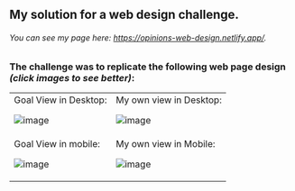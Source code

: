 ## My solution for a web design challenge.



###### You can see my page here: https://opinions-web-design.netlify.app/.
### The challenge was to replicate the following web page design <i>(click images to see better)</i>:


<div align=center>

<table>
<tr>
<td valign="top">
Goal View in Desktop:

![image](https://raw.githubusercontent.com/FabianCruz-0/Opinions-Web-Design/master/design/desktop-design.jpg)
</td>
<td valign="top">
My own view in Desktop:

![image](https://raw.githubusercontent.com/FabianCruz-0/Opinions-Web-Design/master/my-final-design/Desktop.PNG)
</td>
</tr>
<tr>
<td valign="top">
Goal View in mobile:

![image](https://raw.githubusercontent.com/FabianCruz-0/Opinions-Web-Design/master/design/mobile-design.jpg)
</td>
<td valign="top">
My own view in Mobile:

![image](https://raw.githubusercontent.com/FabianCruz-0/Opinions-Web-Design/master/my-final-design/mobile.png)
</td>
</tr>
</table>

</div>

